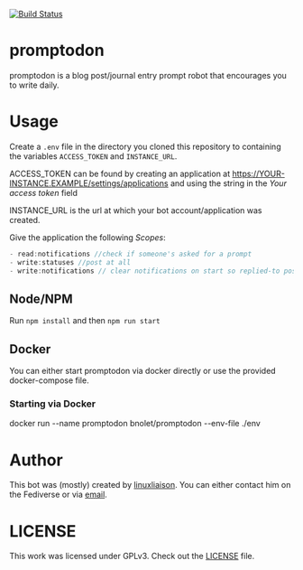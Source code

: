 [![Build Status](https://drone.bnolet.me/api/badges/brandon/promptodon/status.svg)](https://drone.bnolet.me/brandon/promptodon)



# promptodon

promptodon is a blog post/journal entry prompt robot that encourages you to write daily.

# Usage

Create a `.env` file in the directory you cloned this repository to containing the variables `ACCESS_TOKEN` and `INSTANCE_URL`.

ACCESS_TOKEN can be found by creating an application at https://YOUR-INSTANCE.EXAMPLE/settings/applications and using the string in the *Your access token* field

INSTANCE_URL is the url at which your bot account/application was created. 

Give the application the following *Scopes*:

```javascript
- read:notifications //check if someone's asked for a prompt
- write:statuses //post at all
- write:notifications // clear notifications on start so replied-to posts aren't replied to again
```

## Node/NPM

Run `npm install` and then `npm run start`

## Docker

You can either start promptodon via docker directly or use the provided docker-compose file. 

### Starting via Docker

docker run --name promptodon bnolet/promptodon --env-file ./env

# Author

This bot was (mostly) created by [linuxliaison](https://fosstodon.org/@brandon). You can either contact him on the Fediverse or via [email](mailto:linuxliaison@fastmail.com). 

# LICENSE

This work was licensed under GPLv3. Check out the [LICENSE](LICENSE) file.